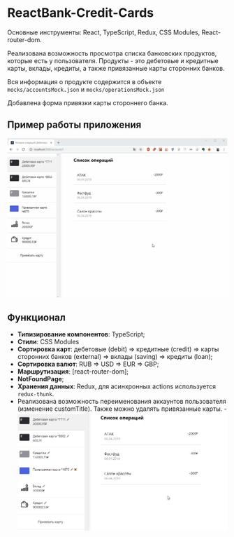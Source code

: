 # ReactBank-Credit-Cards

Основные инструменты: React, TypeScript, Redux, CSS Modules, React-router-dom.

Реализована возможность просмотра списка банковских продуктов, которые есть у пользователя. Продукты - это дебетовые и кредитные карты, вклады, кредиты, а также привязанные карты сторонних банков. 

Вся информация о продукте содержится в объекте `mocks/accountsMock.json` и `mocks/operationsMock.json`

Добавлена форма привязки карты стороннего банка.



## Пример работы приложения

![App Screenshot](https://raw.githubusercontent.com/Uplerika/ReactBank-Credit-Cards/main/public/hm2-example.gif)


## Функционал

- **Типизирование компонентов**: TypeScript;
- **Стили**: CSS Modules
- **Сортировка карт**: дебетовые (debit) => кредитные (credit) => карты сторонних банков (external) => вклады (saving) => кредиты (loan);
- **Сортировка валют**: RUB => USD => EUR => GBP;
- **Маршрутизация**: [react-router-dom];
- **NotFoundPage**;
- **Хранения данных**: Redux, для асинхронных actions используется `redux-thunk`.
- Реализована возможность переименования аккаунтов пользователя (изменение customTitle). Также можно удалять привязанные карты.
-![пример работы приложения](https://raw.githubusercontent.com/Uplerika/ReactBank-Credit-Cards/main/public/hm3-example.gif)



 
